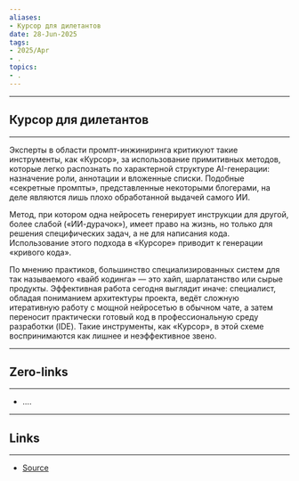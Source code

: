 ```yaml
---
aliases: 
- Курсор для дилетантов 
date: 28-Jun-2025
tags:
- 2025/Apr
- .
topics:
- .
---
```

-----
##  Курсор для дилетантов 
-----
Эксперты в области промпт-инжиниринга критикуют такие инструменты, как «Курсор», за использование примитивных методов, которые легко распознать по характерной структуре AI-генерации: назначение роли, аннотации и вложенные списки. Подобные «секретные промпты», представленные некоторыми блогерами, на деле являются лишь плохо обработанной выдачей самого ИИ.

Метод, при котором одна нейросеть генерирует инструкции для другой, более слабой («ИИ-дурачок»), имеет право на жизнь, но только для решения специфических задач, а не для написания кода. Использование этого подхода в «Курсоре» приводит к генерации «кривого кода».

По мнению практиков, большинство специализированных систем для так называемого «вайб кодинга» — это хайп, шарлатанство или сырые продукты. Эффективная работа сегодня выглядит иначе: специалист, обладая пониманием архитектуры проекта, ведёт сложную итеративную работу с мощной нейросетью в обычном чате, а затем переносит практически готовый код в профессиональную среду разработки (IDE). Такие инструменты, как «Курсор», в этой схеме воспринимаются как лишнее и неэффективное звено.

---
## Zero-links
---
- ....

---
## Links
---
- [Source](https://t.me/turboproject/1625)
